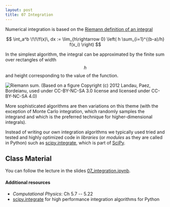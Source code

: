 ```yaml
---
layout: post
title: 07 Integration
---
```


Numerical integration is based on the [Riemann definition of an integral](http://mathworld.wolfram.com/RiemannIntegral.html)

$$
\int_a^b \!\!\!f(x)\, dx :=
   \lim_{h\rightarrow 0} \left( h \sum_{i=1}^{(b-a)/h} f(x_i) \right)
$$

In the simplest algorithm, the integral can be approximated by the
finite sum over rectangles of width $$h$$ and height corresponding to
the value of the function.

![Riemann sum. (Based on a figure Copyright (c) 2012 Landau, Paez, Bordeianu, used under CC-BY-NC-SA 3.0 license and licensed under CC-BY-NC-SA 4.0)]({{site.baseurl}}/{{site.figs}}/CompPhys2012_Riemann.png)

More sophisticated algorithms are then variations on this theme (with
the exception of Monte Carlo integration, which randomly samples the
integrand and which is the preferred technique for higher-dimensional
integrals).

Instead of writing our own integration algorithms we typically used
tried and tested and highly optimized code in *libraries* (or
*modules* as they are called in Python) such as
[scipy.integrate](http://docs.scipy.org/doc/scipy/reference/integrate.html),
which is part of [SciPy](http://scipy.org).

## Class Material

You can follow the lecture in the slides
[07_integration.ipynb](http://nbviewer.jupyter.org/format/slides/github/ASU-CompMethodsPhysics-PHY494/PHY494-resources/blob/master/07_integration/07_integration.ipynb#/).

#### Additional resources

* _Computational Physics_: Ch 5.7 -- 5.22
* [scipy.integrate](http://docs.scipy.org/doc/scipy/reference/integrate.html)
  for high performance integration algorithms for Python

